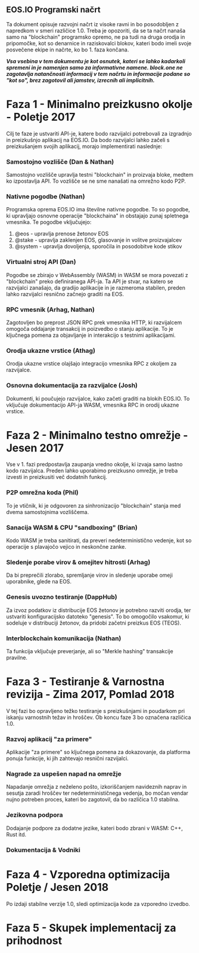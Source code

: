 ## EOS.IO Programski načrt

Ta dokument opisuje razvojni načrt iz visoke ravni in bo posodobljen z napredkom v smeri različice 1.0. Treba je opozoriti, da se ta načrt nanaša samo na "blockchain" programsko opremo, ne pa tudi na druga orodja in pripomočke, kot so denarnice in raziskovalci blokov, kateri bodo imeli svoje posvečene ekipe in načrte, ko bo 1. faza končana.

***Vsa vsebina v tem dokumentu je kot osnutek, kateri se lahko kadarkoli spremeni in je namenjen samo za informativne namene. block.one ne zagotavlja natančnosti informacij v tem načrtu in informacije podane so "kot so", brez zagotovil ali jamstev, izrecnih ali implicitnih.***

# Faza 1 - Minimalno preizkusno okolje - Poletje 2017

Cilj te faze je ustvariti API-je, katere bodo razvijalci potrebovali za izgradnjo in preizkušnjo aplikacij na EOS.IO. Da bodo razvijalci lahko začeli s preizkušanjem svojih aplikacij, morajo implementirati naslednje:

### Samostojno vozlišče (Dan & Nathan)

Samostojno vozlišče upravlja testni "blockchain" in proizvaja bloke, medtem ko izpostavlja API. To vozlišče se ne sme nanašati na omrežno kodo P2P.

### Nativne pogodbe (Nathan)

Programska oprema EOS.IO ima številne nativne pogodbe. To so pogodbe, ki upravljajo osnovne operacije "blockchaina" in obstajajo zunaj spletnega vmesnika. Te pogodbe vključujejo:

1. @eos - upravlja prenose žetonov EOS
2. @stake - upravlja zaklenjen EOS, glasovanje in volitve proizvajalcev
3. @system - upravlja dovoljenja, sporočila in posodobitve kode stikov

### Virtualni stroj API (Dan)

Pogodbe se zbirajo v WebAssembly (WASM) in WASM se mora povezati z "blockchain" preko definiranega API-ja. Ta API je stvar, na katero se razvijalci zanašajo, da gradijo aplikacije in je razmeroma stabilen, preden lahko razvijalci resnično začnejo graditi na EOS.

### RPC vmesnik (Arhag, Nathan)

Zagotovljen bo preprost JSON RPC prek vmesnika HTTP, ki razvijalcem omogoča oddajanje transakcij in poizvedbo o stanju aplikacije. To je ključnega pomena za objavljanje in interakcijo s testnimi aplikacijami.

### Orodja ukazne vrstice (Athag)

Orodja ukazne vrstice olajšajo integracijo vmesnika RPC z okoljem za razvijalce.

### Osnovna dokumentacija za razvijalce (Josh)

Dokumenti, ki poučujejo razvijalce, kako začeti graditi na blokih EOS.IO. To vključuje dokumentacijo API-ja WASM, vmesnika RPC in orodij ukazne vrstice.

# Faza 2 - Minimalno testno omrežje - Jesen 2017

Vse v 1. fazi predpostavlja zaupanja vredno okolje, ki izvaja samo lastno kodo razvijalca. Preden lahko uporabimo preizkusno omrežje, je treba izvesti in preizkusiti več dodatnih funkcij.

### P2P omrežna koda (Phil)

To je vtičnik, ki je odgovoren za sinhronizacijo "blockchain" stanja med dvema samostojnima vozliščema.

### Sanacija WASM & CPU "sandboxing" (Brian)

Kodo WASM je treba sanitirati, da preveri nedeterministično vedenje, kot so operacije s plavajočo vejico in neskončne zanke.

### Sledenje porabe virov & omejitev hitrosti (Arhag)

Da bi preprečili zlorabo, spremljanje virov in sledenje uporabe omeji uporabnike, glede na EOS.

### Genesis uvozno testiranje (DappHub)

Za izvoz podatkov iz distribucije EOS žetonov je potrebno razviti orodja, ter ustvariti konfiguracijsko datoteko "genesis". To bo omogočilo vsakomur, ki sodeluje v distribuciji žetonov, da pridobi začetni preizkus EOS (TEOS).

### Interblockchain komunikacija (Nathan)

Ta funkcija vključuje preverjanje, ali so "Merkle hashing" transakcije pravilne.

# Faza 3 - Testiranje & Varnostna revizija - Zima 2017, Pomlad 2018

V tej fazi bo opravljeno težko testiranje s preizkušnjami in poudarkom pri iskanju varnostnih težav in hroščev. Ob koncu faze 3 bo označena različica 1.0.

### Razvoj aplikacij "za primere"

Aplikacije "za primere" so ključnega pomena za dokazovanje, da platforma ponuja funkcije, ki jih zahtevajo resnični razvijalci.

### Nagrade za uspešen napad na omrežje

Napadanje omrežja z neželeno pošto, izkoriščanjem navideznih naprav in sesutja zaradi hroščev ter nedeterminističnega vedenja, bo močan vendar nujno potreben proces, kateri bo zagotovil, da bo različica 1.0 stabilna.

### Jezikovna podpora

Dodajanje podpore za dodatne jezike, kateri bodo zbrani v WASM: C++, Rust itd.

### Dokumentacija & Vodniki

# Faza 4 - Vzporedna optimizacija Poletje / Jesen 2018

Po izdaji stabilne verzije 1.0, sledi optimizacija kode za vzporedno izvedbo.

# Faza 5 - Skupek implementacij za prihodnost